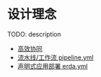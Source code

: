# 设计理念

TODO: description

* [高效协同](./agile-info)
* [流水线/工作流 pipeline.yml](./pipeline)
* [声明式应用部署 erda.yml](./erda-yaml)